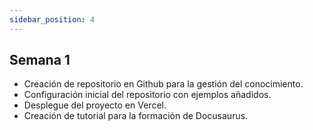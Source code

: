 ```yaml
---
sidebar_position: 4
---
```

## Semana 1
+ Creación de repositorio en Github para la gestión del conocimiento.
+ Configuración inicial del repositorio con ejemplos añadidos.
+ Desplegue del proyecto en Vercel.
+ Creación de tutorial para la formación de Docusaurus.

